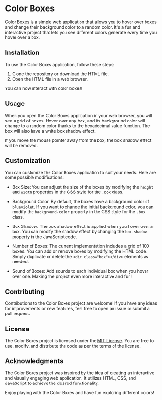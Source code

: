 # Color Boxes

Color Boxes is a simple web application that allows you to hover over boxes and change their background color to a random color. It's a fun and interactive project that lets you see different colors generate every time you hover over a box.

## Installation

To use the Color Boxes application, follow these steps:

1. Clone the repository or download the HTML file.
2. Open the HTML file in a web browser.

You can now interact with color boxes!

## Usage

When you open the Color Boxes application in your web browser, you will see a grid of boxes. Hover over any box, and its background color will change to a random color thanks to the hexadecimal value function. The box will also have a white box shadow effect.

If you move the mouse pointer away from the box, the box shadow effect will be removed.

## Customization

You can customize the Color Boxes application to suit your needs. Here are some possible modifications:

- Box Size: You can adjust the size of the boxes by modifying the `height` and `width` properties in the CSS style for the `.box` class.

- Background Color: By default, the boxes have a background color of `blueviolet`. If you want to change the initial background color, you can modify the `background-color` property in the CSS style for the `.box` class.

- Box Shadow: The box shadow effect is applied when you hover over a box. You can modify the shadow effect by changing the `box-shadow` property in the JavaScript code.

- Number of Boxes: The current implementation includes a grid of 100 boxes. You can add or remove boxes by modifying the HTML code. Simply duplicate or delete the `<div class="box"></div>` elements as needed.

- Sound of Boxes: Add sounds to each individual box when you hover over one. Making the project even more interactive and fun!

## Contributing

Contributions to the Color Boxes project are welcome! If you have any ideas for improvements or new features, feel free to open an issue or submit a pull request.

## License

The Color Boxes project is licensed under the [MIT License](https://opensource.org/licenses/MIT). You are free to use, modify, and distribute the code as per the terms of the license.

## Acknowledgments

The Color Boxes project was inspired by the idea of creating an interactive and visually engaging web application. It utilizes HTML, CSS, and JavaScript to achieve the desired functionality.

Enjoy playing with the Color Boxes and have fun exploring different colors!
